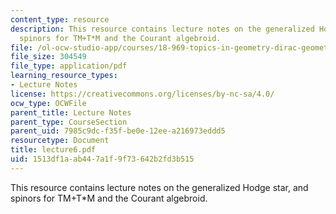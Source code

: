 ```yaml
---
content_type: resource
description: This resource contains lecture notes on the generalized Hodge star, and
  spinors for TM+T*M and the Courant algebroid.
file: /ol-ocw-studio-app/courses/18-969-topics-in-geometry-dirac-geometry-fall-2006/1513df1aab447a1f9f73642b2fd3b515_lecture6.pdf
file_size: 304549
file_type: application/pdf
learning_resource_types:
- Lecture Notes
license: https://creativecommons.org/licenses/by-nc-sa/4.0/
ocw_type: OCWFile
parent_title: Lecture Notes
parent_type: CourseSection
parent_uid: 7985c9dc-f35f-be0e-12ee-a216973eddd5
resourcetype: Document
title: lecture6.pdf
uid: 1513df1a-ab44-7a1f-9f73-642b2fd3b515
---
```

This resource contains lecture notes on the generalized Hodge star, and spinors for TM+T*M and the Courant algebroid.